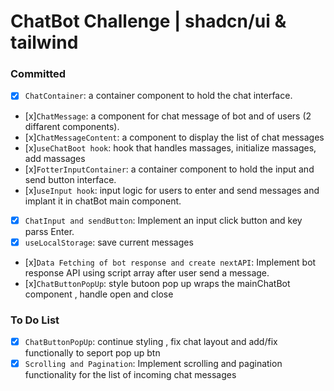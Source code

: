# ChatBot Challenge | shadcn/ui & tailwind

### Committed

- [x] `ChatContainer`: a container component to hold the chat interface.
- [x]`ChatMessage`: a component for chat message of bot and of users (2 diffarent components).
- [x]`ChatMessageContent`: a component to display the list of chat messages
- [x]`useChatBoot hook`: hook that handles massages, initialize massages, add massages
- [x]`FotterInputContainer`: a container component to hold the input and send button interface.
- [x]`useInput hook`: input logic for users to enter and send messages and implant it in chatBot main component.
- [x] `ChatInput and sendButton`: Implement an input click button and key parss Enter.
- [x] `useLocalStorage`: save current messages
- [x]`Data Fetching of bot response and create nextAPI`: Implement bot response API using script array after user send a message.
- [x]`ChatButtonPopUp`: style butoon pop up wraps the mainChatBot component , handle open and close

### To Do List

- [x] `ChatButtonPopUp`: continue styling , fix chat layout and add/fix functionally to seport pop up btn
- [x] `Scrolling and Pagination`: Implement scrolling and pagination functionality for the list of incoming chat messages
